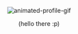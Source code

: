 <p align="center">
  <img src="https://i.pinimg.com/originals/2d/55/0e/2d550e48e5fabf33543b51e4d8ccb335.gif" alt="animated-profile-gif">
</p>
<p align="center">
  (hello there :p)
</p>

